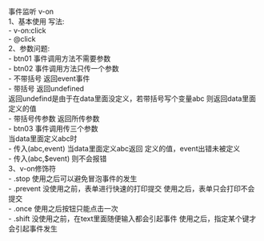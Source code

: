 #  

事件监听 v-on  
        1、基本使用 写法:  
            - v-on:click  
            - @click  
        2、参数问题:  
            - btn01 事件调用方法不需要参数  
            - btn02 事件调用方法只传一个参数  
                        - 不带括号 返回event事件  
                        - 带括号 返回undefined  
                            返回undefind是由于在data里面没定义，若带括号写个变量abc 则返回data里面定义的值  
                        - 带括号传参数 返回所传参数  
            - btn03 事件调用传三个参数  
                    当data里面定义abc时  
                        - 传入(abc,event) 当data里面定义abc返回 定义的值，event出错未被定义  
                        - 传入(abc,$event) 则不会报错  
        3、v-on修饰符  
                - .stop 使用之后可以避免冒泡事件的发生  
                - .prevent 没使用之前，表单进行快速的打印提交
                            使用之后，表单只会打印不会提交  
                - .once 使用之后按钮只能点击一次  
                - .shift 没使用之前，在text里面随便输入都会引起事件
                            使用之后，指定某个键才会引起事件发生  
